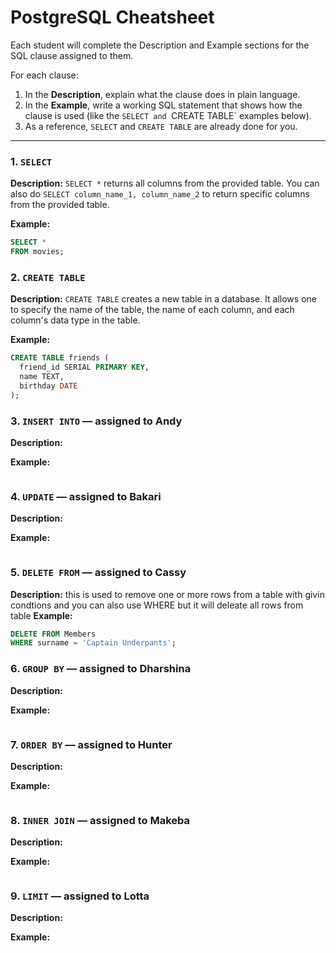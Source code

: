 # PostgreSQL Cheatsheet

Each student will complete the Description and Example sections for the SQL clause assigned to them.

For each clause:

1. In the **Description**, explain what the clause does in plain language.
2. In the **Example**, write a working SQL statement that shows how the clause is used (like the `SELECT and `CREATE TABLE` examples below).
3. As a reference, `SELECT` and `CREATE TABLE` are already done for you.

---

### 1. `SELECT`

**Description:** `SELECT *` returns all columns from the provided table. You can also do `SELECT column_name_1, column_name_2` to return specific columns from the provided table.

**Example:**

```sql
SELECT *
FROM movies;
```

### 2. `CREATE TABLE`

**Description:** `CREATE TABLE` creates a new table in a database. It allows one to specify the name of the table, the name of each column, and each column's data type in the table.

**Example:**

```sql
CREATE TABLE friends (
  friend_id SERIAL PRIMARY KEY,
  name TEXT,
  birthday DATE
);
```

### 3. `INSERT INTO` — assigned to Andy

**Description:**

**Example:**

```sql

```

### 4. `UPDATE` — assigned to Bakari

**Description:**

**Example:**

```sql

```

### 5. `DELETE FROM` — assigned to Cassy

**Description:**
this is used to remove one or more rows from a table with givin condtions and you can also use WHERE but it will deleate all rows from table
**Example:**

```sql
DELETE FROM Members
WHERE surname = 'Captain Underpants';
```

### 6. `GROUP BY` — assigned to Dharshina

**Description:**

**Example:**

```sql

```

### 7. `ORDER BY` — assigned to Hunter

**Description:**

**Example:**

```sql

```

### 8. `INNER JOIN` — assigned to Makeba

**Description:**

**Example:**

```sql

```

### 9. `LIMIT` — assigned to Lotta

**Description:**

**Example:**

```sql

```
